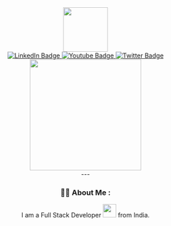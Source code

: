 <div id="header" align="center">
  <img src="https://media.giphy.com/media/M9gbBd9nbDrOTu1Mqx/giphy.gif" width="100"/>
</div>

<div id="badges" align="center">
  <a href="your-linkedin-URL">
    <img src="https://img.shields.io/badge/LinkedIn-blue?style=for-the-badge&logo=linkedin&logoColor=white" alt="LinkedIn Badge"/>
  </a>
  <a href="your-youtube-URL">
    <img src="https://img.shields.io/badge/YouTube-red?style=for-the-badge&logo=youtube&logoColor=white" alt="Youtube Badge"/>
  </a>
  <a href="your-twitter-URL">
    <img src="https://img.shields.io/badge/Twitter-blue?style=for-the-badge&logo=twitter&logoColor=white" alt="Twitter Badge"/>
  </a><br>
  <img src="https://komarev.com/ghpvc/?username=your-github-username&style=flat-square&color=blue" alt=""/><br>
  <img src="https://media.giphy.com/media/Qo2dupDib32rkTY4hX/giphy.gif" width="250px"/><br>
  ---

### :man_technologist: About Me :
  I am a Full Stack Developer <img src="https://media.giphy.com/media/v1.Y2lkPTc5MGI3NjExNTBkNTczYjBmZDcwMjlkZTNmNmFlY2E3ZTEwZGJjZWZkYjczMzI3NyZlcD12MV9pbnRlcm5hbF9naWZzX2dpZklkJmN0PXM/CEHtFH3rJ6xdhBUKIT/giphy.gif" width="30"> from India.
</div>
